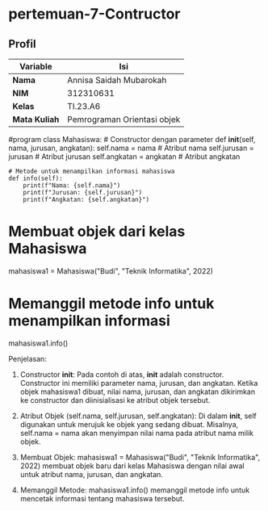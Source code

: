 # pertemuan-7-Contructor
## Profil
| Variable | Isi |
| -------- | --- |
| **Nama** | Annisa Saidah Mubarokah |
| **NIM** | 312310631 |
| **Kelas** | TI.23.A6 |
| **Mata Kuliah** | Pemrograman Orientasi objek |

#program
class Mahasiswa:
    # Constructor dengan parameter
    def __init__(self, nama, jurusan, angkatan):
        self.nama = nama          # Atribut nama
        self.jurusan = jurusan    # Atribut jurusan
        self.angkatan = angkatan  # Atribut angkatan

    # Metode untuk menampilkan informasi mahasiswa
    def info(self):
        print(f"Nama: {self.nama}")
        print(f"Jurusan: {self.jurusan}")
        print(f"Angkatan: {self.angkatan}")

# Membuat objek dari kelas Mahasiswa
mahasiswa1 = Mahasiswa("Budi", "Teknik Informatika", 2022)

# Memanggil metode info untuk menampilkan informasi
mahasiswa1.info()

Penjelasan:

1. Constructor __init__: Pada contoh di atas, __init__ adalah constructor. Constructor ini memiliki parameter nama, jurusan, dan angkatan. Ketika objek mahasiswa1 dibuat, nilai nama, jurusan, dan angkatan dikirimkan ke constructor dan diinisialisasi ke atribut objek tersebut.


2. Atribut Objek (self.nama, self.jurusan, self.angkatan): Di dalam __init__, self digunakan untuk merujuk ke objek yang sedang dibuat. Misalnya, self.nama = nama akan menyimpan nilai nama pada atribut nama milik objek.


3. Membuat Objek: mahasiswa1 = Mahasiswa("Budi", "Teknik Informatika", 2022) membuat objek baru dari kelas Mahasiswa dengan nilai awal untuk atribut nama, jurusan, dan angkatan.


4. Memanggil Metode: mahasiswa1.info() memanggil metode info untuk mencetak informasi tentang mahasiswa tersebut.

   
